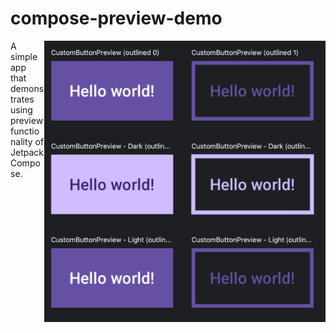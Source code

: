 # compose-preview-demo

<img align="right" width="450" height="450"  src="https://github.com/raheemadamboev/compose-preview-demo/blob/main/banner.png" />

A simple app that demonstrates using preview functionality of Jetpack Compose.
